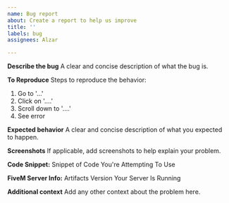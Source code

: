 ```yaml
---
name: Bug report
about: Create a report to help us improve
title: ''
labels: bug
assignees: Alzar

---
```


**Describe the bug**
A clear and concise description of what the bug is.

**To Reproduce**
Steps to reproduce the behavior:
1. Go to '...'
2. Click on '....'
3. Scroll down to '....'
4. See error

**Expected behavior**
A clear and concise description of what you expected to happen.

**Screenshots**
If applicable, add screenshots to help explain your problem.

**Code Snippet:**
Snippet of Code You're Attempting To Use

**FiveM Server Info:**
Artifacts Version Your Server Is Running

**Additional context**
Add any other context about the problem here.
